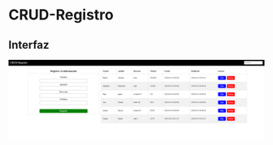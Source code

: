 # CRUD-Registro

## Interfaz 

![stack Overflow](https://raw.githubusercontent.com/danielSanchez98/CRUD-Registro/master/assets/Screenshots/Screenshot_1.png)
